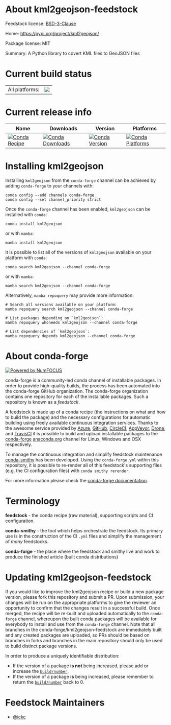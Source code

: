 About kml2geojson-feedstock
===========================

Feedstock license: [BSD-3-Clause](https://github.com/conda-forge/kml2geojson-feedstock/blob/main/LICENSE.txt)

Home: https://pypi.org/project/kml2geojson/

Package license: MIT

Summary: A Python library to covert KML files to GeoJSON files

Current build status
====================


<table><tr><td>All platforms:</td>
    <td>
      <a href="https://dev.azure.com/conda-forge/feedstock-builds/_build/latest?definitionId=11770&branchName=main">
        <img src="https://dev.azure.com/conda-forge/feedstock-builds/_apis/build/status/kml2geojson-feedstock?branchName=main">
      </a>
    </td>
  </tr>
</table>

Current release info
====================

| Name | Downloads | Version | Platforms |
| --- | --- | --- | --- |
| [![Conda Recipe](https://img.shields.io/badge/recipe-kml2geojson-green.svg)](https://anaconda.org/conda-forge/kml2geojson) | [![Conda Downloads](https://img.shields.io/conda/dn/conda-forge/kml2geojson.svg)](https://anaconda.org/conda-forge/kml2geojson) | [![Conda Version](https://img.shields.io/conda/vn/conda-forge/kml2geojson.svg)](https://anaconda.org/conda-forge/kml2geojson) | [![Conda Platforms](https://img.shields.io/conda/pn/conda-forge/kml2geojson.svg)](https://anaconda.org/conda-forge/kml2geojson) |

Installing kml2geojson
======================

Installing `kml2geojson` from the `conda-forge` channel can be achieved by adding `conda-forge` to your channels with:

```
conda config --add channels conda-forge
conda config --set channel_priority strict
```

Once the `conda-forge` channel has been enabled, `kml2geojson` can be installed with `conda`:

```
conda install kml2geojson
```

or with `mamba`:

```
mamba install kml2geojson
```

It is possible to list all of the versions of `kml2geojson` available on your platform with `conda`:

```
conda search kml2geojson --channel conda-forge
```

or with `mamba`:

```
mamba search kml2geojson --channel conda-forge
```

Alternatively, `mamba repoquery` may provide more information:

```
# Search all versions available on your platform:
mamba repoquery search kml2geojson --channel conda-forge

# List packages depending on `kml2geojson`:
mamba repoquery whoneeds kml2geojson --channel conda-forge

# List dependencies of `kml2geojson`:
mamba repoquery depends kml2geojson --channel conda-forge
```


About conda-forge
=================

[![Powered by
NumFOCUS](https://img.shields.io/badge/powered%20by-NumFOCUS-orange.svg?style=flat&colorA=E1523D&colorB=007D8A)](https://numfocus.org)

conda-forge is a community-led conda channel of installable packages.
In order to provide high-quality builds, the process has been automated into the
conda-forge GitHub organization. The conda-forge organization contains one repository
for each of the installable packages. Such a repository is known as a *feedstock*.

A feedstock is made up of a conda recipe (the instructions on what and how to build
the package) and the necessary configurations for automatic building using freely
available continuous integration services. Thanks to the awesome service provided by
[Azure](https://azure.microsoft.com/en-us/services/devops/), [GitHub](https://github.com/),
[CircleCI](https://circleci.com/), [AppVeyor](https://www.appveyor.com/),
[Drone](https://cloud.drone.io/welcome), and [TravisCI](https://travis-ci.com/)
it is possible to build and upload installable packages to the
[conda-forge](https://anaconda.org/conda-forge) [anaconda.org](https://anaconda.org/)
channel for Linux, Windows and OSX respectively.

To manage the continuous integration and simplify feedstock maintenance
[conda-smithy](https://github.com/conda-forge/conda-smithy) has been developed.
Using the ``conda-forge.yml`` within this repository, it is possible to re-render all of
this feedstock's supporting files (e.g. the CI configuration files) with ``conda smithy rerender``.

For more information please check the [conda-forge documentation](https://conda-forge.org/docs/).

Terminology
===========

**feedstock** - the conda recipe (raw material), supporting scripts and CI configuration.

**conda-smithy** - the tool which helps orchestrate the feedstock.
                   Its primary use is in the construction of the CI ``.yml`` files
                   and simplify the management of *many* feedstocks.

**conda-forge** - the place where the feedstock and smithy live and work to
                  produce the finished article (built conda distributions)


Updating kml2geojson-feedstock
==============================

If you would like to improve the kml2geojson recipe or build a new
package version, please fork this repository and submit a PR. Upon submission,
your changes will be run on the appropriate platforms to give the reviewer an
opportunity to confirm that the changes result in a successful build. Once
merged, the recipe will be re-built and uploaded automatically to the
`conda-forge` channel, whereupon the built conda packages will be available for
everybody to install and use from the `conda-forge` channel.
Note that all branches in the conda-forge/kml2geojson-feedstock are
immediately built and any created packages are uploaded, so PRs should be based
on branches in forks and branches in the main repository should only be used to
build distinct package versions.

In order to produce a uniquely identifiable distribution:
 * If the version of a package **is not** being increased, please add or increase
   the [``build/number``](https://docs.conda.io/projects/conda-build/en/latest/resources/define-metadata.html#build-number-and-string).
 * If the version of a package **is** being increased, please remember to return
   the [``build/number``](https://docs.conda.io/projects/conda-build/en/latest/resources/define-metadata.html#build-number-and-string)
   back to 0.

Feedstock Maintainers
=====================

* [@ickc](https://github.com/ickc/)

